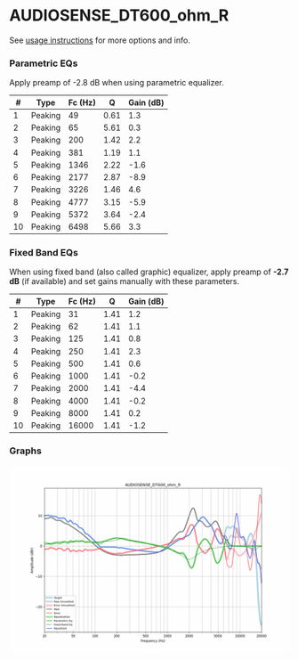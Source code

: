 # AUDIOSENSE_DT600_ohm_R
See [usage instructions](https://github.com/jaakkopasanen/AutoEq#usage) for more options and info.

### Parametric EQs
Apply preamp of -2.8 dB when using parametric equalizer.

|   # | Type    |   Fc (Hz) |    Q |   Gain (dB) |
|-----|---------|-----------|------|-------------|
|   1 | Peaking |        49 | 0.61 |         1.3 |
|   2 | Peaking |        65 | 5.61 |         0.3 |
|   3 | Peaking |       200 | 1.42 |         2.2 |
|   4 | Peaking |       381 | 1.19 |         1.1 |
|   5 | Peaking |      1346 | 2.22 |        -1.6 |
|   6 | Peaking |      2177 | 2.87 |        -8.9 |
|   7 | Peaking |      3226 | 1.46 |         4.6 |
|   8 | Peaking |      4777 | 3.15 |        -5.9 |
|   9 | Peaking |      5372 | 3.64 |        -2.4 |
|  10 | Peaking |      6498 | 5.66 |         3.3 |

### Fixed Band EQs
When using fixed band (also called graphic) equalizer, apply preamp of **-2.7 dB** (if available) and set gains manually with these parameters.

|   # | Type    |   Fc (Hz) |    Q |   Gain (dB) |
|-----|---------|-----------|------|-------------|
|   1 | Peaking |        31 | 1.41 |         1.2 |
|   2 | Peaking |        62 | 1.41 |         1.1 |
|   3 | Peaking |       125 | 1.41 |         0.8 |
|   4 | Peaking |       250 | 1.41 |         2.3 |
|   5 | Peaking |       500 | 1.41 |         0.6 |
|   6 | Peaking |      1000 | 1.41 |        -0.2 |
|   7 | Peaking |      2000 | 1.41 |        -4.4 |
|   8 | Peaking |      4000 | 1.41 |        -0.2 |
|   9 | Peaking |      8000 | 1.41 |         0.2 |
|  10 | Peaking |     16000 | 1.41 |        -1.2 |

### Graphs
![](./AUDIOSENSE_DT600_ohm_R.png)
